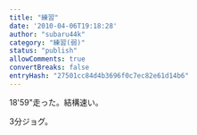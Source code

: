 ```yaml
---
title: "練習"
date: '2010-04-06T19:18:28'
author: "subaru44k"
category: "練習(弱)"
status: "publish"
allowComments: true
convertBreaks: false
entryHash: "27501cc84d4b3696f0c7ec82e61d14b6"
---
```

18'59"走った。結構速い。

3分ジョグ。
